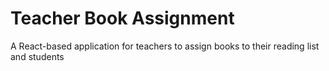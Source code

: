 # Teacher Book Assignment

A React-based application for teachers to assign books to their reading list and students
